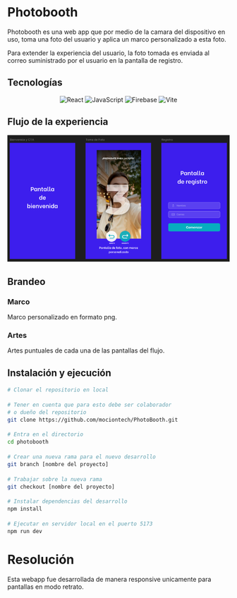 # Photobooth

Photobooth es una web app que por medio de la camara del dispositivo en uso, toma una foto del usuario y aplica un marco personalizado a esta foto.

Para extender la experiencia del usuario, la foto tomada es enviada al correo suministrado por el usuario en la pantalla de registro.

## Tecnologías

<p align='center'>
<img alt="React" src="https://img.shields.io/badge/-React-45b8d8?style=flat-square&logo=react&logoColor=white" />
<img alt="JavaScript" src="https://img.shields.io/badge/-JavaScript-F7DF1E?style=flat-square&logo=javascript&logoColor=black" />
<img alt="Firebase" src="https://img.shields.io/badge/-Firebase-DD2C00?style=flat-square&logo=firebase&logoColor=white" />
<img alt="Vite" src="https://img.shields.io/badge/-Vite-646CFF?style=flat-square&logo=vite&logoColor=white" />

</p>

## Flujo de la experiencia

![Flujo de la experiencia](/public/flujoexp.png)

## Brandeo

### Marco

Marco personalizado en formato png.

### Artes

Artes puntuales de cada una de las pantallas del flujo.

## Instalación y ejecución

```bash
# Clonar el repositorio en local

# Tener en cuenta que para esto debe ser colaborador
# o dueño del repositorio
git clone https://github.com/mociontech/PhotoBooth.git

# Entra en el directorio
cd photobooth

# Crear una nueva rama para el nuevo desarrollo
git branch [nombre del proyecto]

# Trabajar sobre la nueva rama
git checkout [nombre del proyecto]

# Instalar dependencias del desarrollo
npm install

# Ejecutar en servidor local en el puerto 5173
npm run dev
```

# Resolución

Esta webapp fue desarrollada de manera responsive unicamente para pantallas en modo retrato.
